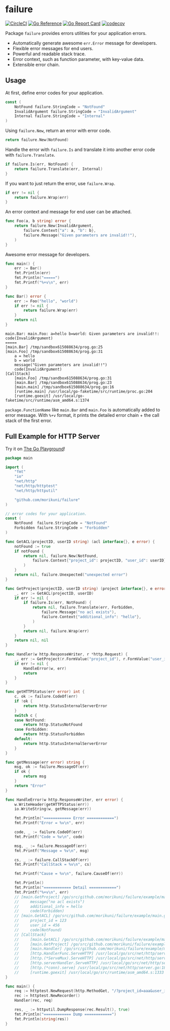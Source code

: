 # failure

[![CircleCI](https://circleci.com/gh/morikuni/failure/tree/main.svg?style=shield)](https://circleci.com/gh/morikuni/failure/tree/master)
[![Go Reference](https://pkg.go.dev/badge/github.com/morikuni/failure.svg)](https://pkg.go.dev/github.com/morikuni/failure)
[![Go Report Card](https://goreportcard.com/badge/github.com/morikuni/failure)](https://goreportcard.com/report/github.com/morikuni/failure)
[![codecov](https://codecov.io/gh/morikuni/failure/branch/main/graph/badge.svg)](https://codecov.io/gh/morikuni/failure)

Package `failure` provides errors utilities for your application errors.

- Automatically generate awesome `err.Error` message for developers.
- Flexible error messages for end users.
- Powerful and readable stack trace.
- Error context, such as function parameter, with key-value data.
- Extensible error chain.

## Usage

At first, define error codes for your application.

```go
const (
	NotFound failure.StringCode = "NotFound"
	InvalidArgument failure.StringCode = "InvalidArgument"
	Internal failure.StringCode = "Internal"
)
```

Using `failure.New`, return an error with error code.

```go
return failure.New(NotFound)
```

Handle the error with `failure.Is` and translate it into another error code with `failure.Translate`.

```go
if failure.Is(err, NotFound) {
	return failure.Translate(err, Internal)
}
```

If you want to just return the error, use `failure.Wrap`.

```go
if err != nil {
	return failure.Wrap(err)
}
```

An error context and message for end user can be attached.

```go
func Foo(a, b string) error {
	return failure.New(InvalidArgument, 
		failure.Context{"a": a, "b": b},
		failure.Message("Given parameters are invalid!!"),
	)
}
```

Awesome error message for developers.

```go
func main() {
	err := Bar()
	fmt.Println(err)
	fmt.Println("=====")
	fmt.Printf("%+v\n", err)
}

func Bar() error {
	err := Foo("hello", "world")
	if err != nil {
		return failure.Wrap(err)
	}
	return nil
}
```

```
main.Bar: main.Foo: a=hello b=world: Given parameters are invalid!!: code(InvalidArgument)
=====
[main.Bar] /tmp/sandbox615088634/prog.go:25
[main.Foo] /tmp/sandbox615088634/prog.go:31
    a = hello
    b = world
    message("Given parameters are invalid!!")
    code(InvalidArgument)
[CallStack]
    [main.Foo] /tmp/sandbox615088634/prog.go:31
    [main.Bar] /tmp/sandbox615088634/prog.go:23
    [main.main] /tmp/sandbox615088634/prog.go:16
    [runtime.main] /usr/local/go-faketime/src/runtime/proc.go:204
    [runtime.goexit] /usr/local/go-faketime/src/runtime/asm_amd64.s:1374
```

`package.FunctionName` like `main.Bar` and `main.Foo` is automatically added to error message.
With `%+v` format, it prints the detailed error chain + the call stack of the first error.

## Full Example for HTTP Server

Try it on [The Go Playground](https://play.golang.org/p/Pmgm7-7J1_c)!
	
```go
package main

import (
	"fmt"
	"io"
	"net/http"
	"net/http/httptest"
	"net/http/httputil"

	"github.com/morikuni/failure"
)

// error codes for your application.
const (
	NotFound  failure.StringCode = "NotFound"
	Forbidden failure.StringCode = "Forbidden"
)

func GetACL(projectID, userID string) (acl interface{}, e error) {
	notFound := true
	if notFound {
		return nil, failure.New(NotFound,
			failure.Context{"project_id": projectID, "user_id": userID},
		)
	}
	return nil, failure.Unexpected("unexpected error")
}

func GetProject(projectID, userID string) (project interface{}, e error) {
	_, err := GetACL(projectID, userID)
	if err != nil {
		if failure.Is(err, NotFound) {
			return nil, failure.Translate(err, Forbidden,
				failure.Message("no acl exists"),
				failure.Context{"additional_info": "hello"},
			)
		}
		return nil, failure.Wrap(err)
	}
	return nil, nil
}

func Handler(w http.ResponseWriter, r *http.Request) {
	_, err := GetProject(r.FormValue("project_id"), r.FormValue("user_id"))
	if err != nil {
		HandleError(w, err)
		return
	}
}

func getHTTPStatus(err error) int {
	c, ok := failure.CodeOf(err)
	if !ok {
		return http.StatusInternalServerError
	}
	switch c {
	case NotFound:
		return http.StatusNotFound
	case Forbidden:
		return http.StatusForbidden
	default:
		return http.StatusInternalServerError
	}
}

func getMessage(err error) string {
	msg, ok := failure.MessageOf(err)
	if ok {
		return msg
	}
	return "Error"
}

func HandleError(w http.ResponseWriter, err error) {
	w.WriteHeader(getHTTPStatus(err))
	io.WriteString(w, getMessage(err))

	fmt.Println("============ Error ============")
	fmt.Printf("Error = %v\n", err)

	code, _ := failure.CodeOf(err)
	fmt.Printf("Code = %v\n", code)

	msg, _ := failure.MessageOf(err)
	fmt.Printf("Message = %v\n", msg)

	cs, _ := failure.CallStackOf(err)
	fmt.Printf("CallStack = %v\n", cs)

	fmt.Printf("Cause = %v\n", failure.CauseOf(err))

	fmt.Println()
	fmt.Println("============ Detail ============")
	fmt.Printf("%+v\n", err)
	// [main.GetProject] /go/src/github.com/morikuni/failure/example/main.go:36
	//     message("no acl exists")
	//     additional_info = hello
	//     code(Forbidden)
	// [main.GetACL] /go/src/github.com/morikuni/failure/example/main.go:21
	//     project_id = 123
	//     user_id = 456
	//     code(NotFound)
	// [CallStack]
	//     [main.GetACL] /go/src/github.com/morikuni/failure/example/main.go:21
	//     [main.GetProject] /go/src/github.com/morikuni/failure/example/main.go:33
	//     [main.Handler] /go/src/github.com/morikuni/failure/example/main.go:47
	//     [http.HandlerFunc.ServeHTTP] /usr/local/go/src/net/http/server.go:1964
	//     [http.(*ServeMux).ServeHTTP] /usr/local/go/src/net/http/server.go:2361
	//     [http.serverHandler.ServeHTTP] /usr/local/go/src/net/http/server.go:2741
	//     [http.(*conn).serve] /usr/local/go/src/net/http/server.go:1847
	//     [runtime.goexit] /usr/local/go/src/runtime/asm_amd64.s:1333
}

func main() {
	req := httptest.NewRequest(http.MethodGet, "/?project_id=aaa&user_id=111", nil)
	rec := httptest.NewRecorder()
	Handler(rec, req)

	res, _ := httputil.DumpResponse(rec.Result(), true)
	fmt.Println("============ Dump ============")
	fmt.Println(string(res))
}
```

</details>
